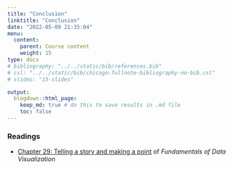 ```yaml
---
title: "Conclusion"
linktitle: "Conclusion"
date: "2022-05-09 21:35:04"
menu:
  content:
    parent: Course content
    weight: 15
type: docs
# bibliography: "../../static/bib/references.bib"
# csl: "../../static/bib/chicago-fullnote-bibliography-no-bib.csl"
# slides: "15-slides"

output:
  blogdown::html_page:
    keep_md: true # do this to save results in .md file
    toc: false
---
```


### Readings
- <i class="fas fa-book"></i> [Chapter 29: Telling a story and making a point](https://clauswilke.com/dataviz/telling-a-story.html) of *Fundamentals of Data Visualization*


<!-- ### Guiding questions -->
<!-- - When is web scraping useful? -->
<!-- - What is html? -->
<!-- - What is the difference between client-side and server-side web scraping? -->


<!-- ### Slides -->

<!-- The slides for today's lesson are available online as an HTML file. Use the buttons below to open the slides either as an interactive website or as a static PDF (for printing or storing for later). -->

<!-- {{< blogdown/slide-buttons >}} -->

<!-- **Fun fact**: If you type <kbd>?</kbd> (or <kbd>shift</kbd> + <kbd>/</kbd>) while going through the slides, you can see a list of special slide-specific commands. -->

